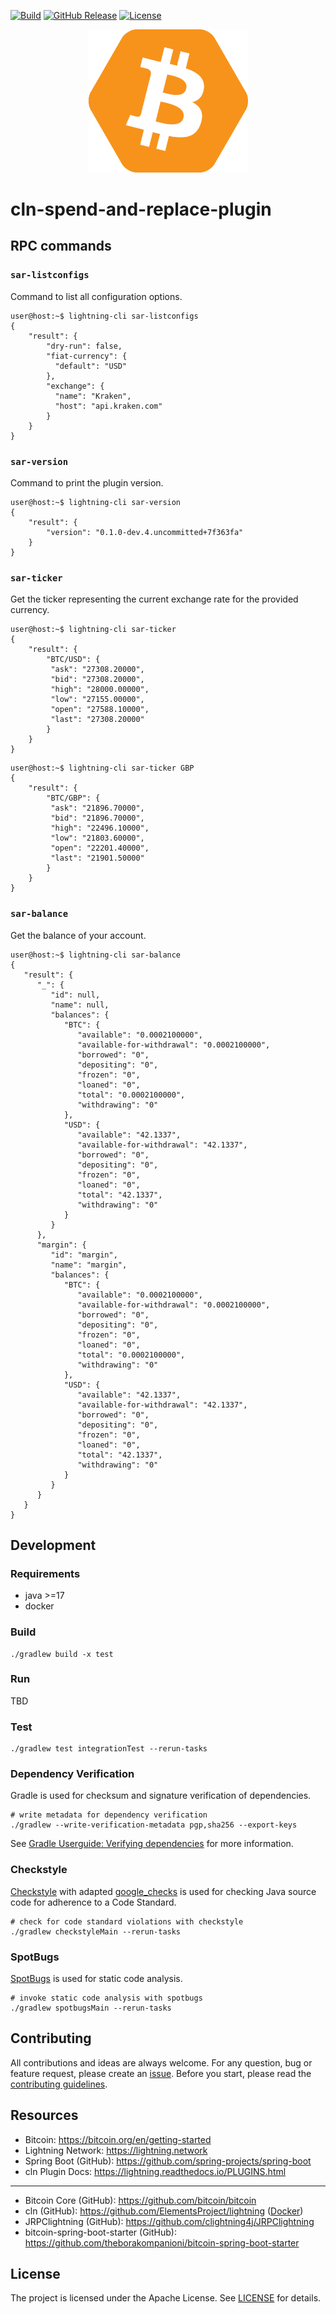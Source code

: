 [![Build](https://github.com/theborakompanioni/cln-spend-and-replace-plugin/actions/workflows/build.yml/badge.svg)](https://github.com/theborakompanioni/cln-spend-and-replace-plugin/actions/workflows/build.yml)
[![GitHub Release](https://img.shields.io/github/release/theborakompanioni/cln-spend-and-replace-plugin.svg?maxAge=3600)](https://github.com/theborakompanioni/cln-spend-and-replace-plugin/releases/latest)
[![License](https://img.shields.io/github/license/theborakompanioni/cln-spend-and-replace-plugin.svg?maxAge=2592000)](https://github.com/theborakompanioni/cln-spend-and-replace-plugin/blob/master/LICENSE)


<p align="center">
    <img src="https://github.com/theborakompanioni/cln-spend-and-replace-plugin/blob/master/docs/assets/images/logo.png" alt="Logo" width="255" />
</p>


cln-spend-and-replace-plugin
===

## RPC commands

### `sar-listconfigs`
Command to list all configuration options.

```shell
user@host:~$ lightning-cli sar-listconfigs
{
    "result": {
        "dry-run": false,
        "fiat-currency": {
          "default": "USD"
        },
        "exchange": {
          "name": "Kraken",
          "host": "api.kraken.com"
        }
    }
}
```

### `sar-version`
Command to print the plugin version.

```shell
user@host:~$ lightning-cli sar-version
{
    "result": {
        "version": "0.1.0-dev.4.uncommitted+7f363fa"
    }
}
```

### `sar-ticker`
Get the ticker representing the current exchange rate for the provided currency.

```shell
user@host:~$ lightning-cli sar-ticker
{
    "result": {
        "BTC/USD": {
         "ask": "27308.20000",
         "bid": "27308.20000",
         "high": "28000.00000",
         "low": "27155.00000",
         "open": "27588.10000",
         "last": "27308.20000"
        }
    }
}
```

```shell
user@host:~$ lightning-cli sar-ticker GBP
{
    "result": {
        "BTC/GBP": {
         "ask": "21896.70000",
         "bid": "21896.70000",
         "high": "22496.10000",
         "low": "21803.60000",
         "open": "22201.40000",
         "last": "21901.50000"
        }
    }
}
```

### `sar-balance`
Get the balance of your account.

```shell
user@host:~$ lightning-cli sar-balance
{
   "result": {
      "_": {
         "id": null,
         "name": null,
         "balances": {
            "BTC": {
               "available": "0.0002100000",
               "available-for-withdrawal": "0.0002100000",
               "borrowed": "0",
               "depositing": "0",
               "frozen": "0",
               "loaned": "0",
               "total": "0.0002100000",
               "withdrawing": "0"
            },
            "USD": {
               "available": "42.1337",
               "available-for-withdrawal": "42.1337",
               "borrowed": "0",
               "depositing": "0",
               "frozen": "0",
               "loaned": "0",
               "total": "42.1337",
               "withdrawing": "0"
            }
         }
      },
      "margin": {
         "id": "margin",
         "name": "margin",
         "balances": {
            "BTC": {
               "available": "0.0002100000",
               "available-for-withdrawal": "0.0002100000",
               "borrowed": "0",
               "depositing": "0",
               "frozen": "0",
               "loaned": "0",
               "total": "0.0002100000",
               "withdrawing": "0"
            },
            "USD": {
               "available": "42.1337",
               "available-for-withdrawal": "42.1337",
               "borrowed": "0",
               "depositing": "0",
               "frozen": "0",
               "loaned": "0",
               "total": "42.1337",
               "withdrawing": "0"
            }
         }
      }
   }
}
```

## Development

### Requirements
- java >=17
- docker

### Build
```shell script
./gradlew build -x test
```

### Run
TBD
 
### Test
```shell script
./gradlew test integrationTest --rerun-tasks
```

### Dependency Verification
Gradle is used for checksum and signature verification of dependencies.

```shell script
# write metadata for dependency verification
./gradlew --write-verification-metadata pgp,sha256 --export-keys
```

See [Gradle Userguide: Verifying dependencies](https://docs.gradle.org/current/userguide/dependency_verification.html)
for more information.

### Checkstyle
[Checkstyle](https://github.com/checkstyle/checkstyle) with adapted [google_checks](https://github.com/checkstyle/checkstyle/blob/master/src/main/resources/google_checks.xml)
is used for checking Java source code for adherence to a Code Standard.

```shell script
# check for code standard violations with checkstyle
./gradlew checkstyleMain --rerun-tasks
```

### SpotBugs
[SpotBugs](https://spotbugs.github.io/) is used for static code analysis.

```shell script
# invoke static code analysis with spotbugs
./gradlew spotbugsMain --rerun-tasks
```


## Contributing
All contributions and ideas are always welcome. For any question, bug or feature request, 
please create an [issue](https://github.com/theborakompanioni/cln-spend-and-replace-plugin/issues). 
Before you start, please read the [contributing guidelines](contributing.md).


## Resources

- Bitcoin: https://bitcoin.org/en/getting-started
- Lightning Network: https://lightning.network
- Spring Boot (GitHub): https://github.com/spring-projects/spring-boot
- cln Plugin Docs: https://lightning.readthedocs.io/PLUGINS.html
---
- Bitcoin Core (GitHub): https://github.com/bitcoin/bitcoin
- cln (GitHub): https://github.com/ElementsProject/lightning ([Docker](https://hub.docker.com/r/elementsproject/lightningd))
- JRPClightning (GitHub): https://github.com/clightning4j/JRPClightning
- bitcoin-spring-boot-starter (GitHub): https://github.com/theborakompanioni/bitcoin-spring-boot-starter

## License

The project is licensed under the Apache License. See [LICENSE](LICENSE) for details.
